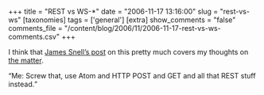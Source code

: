 +++
title = "REST vs WS-*"
date = "2006-11-17 13:16:00"
slug = "rest-vs-ws"
[taxonomies]
tags = ['general']
[extra]
show_comments = "false"
comments_file = "/content/blog/2006/11/2006-11-17-rest-vs-ws-comments.csv"
+++

I think that [James Snell’s post](http://www.snellspace.com/wp/?p=529) on this pretty much covers my thoughts on [the matter](http://wanderingbarque.com/nonintersecting/2006/11/15/the-s-stands-for-simple/).

<q>Me: Screw that, use Atom and HTTP POST and GET and all that REST stuff instead.</q>
